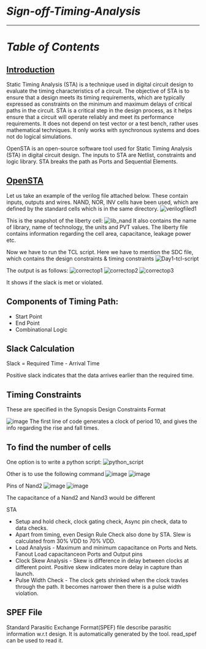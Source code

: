 # ***_Sign-off-Timing-Analysis_***

***

# **_Table of Contents_**

## [Introduction]()

Static Timing Analysis (STA) is a technique used in digital circuit design to evaluate the timing characteristics of a circuit. The objective of STA is to ensure that a design meets its timing requirements, which are typically expressed as constraints on the minimum and maximum delays of critical paths in the circuit. STA is a critical step in the design process, as it helps ensure that a circuit will operate reliably and meet its performance requirements. It does not depend on test vector or a test bench, rather uses mathematical techniques. It only works with synchronous systems and does not do logical simulations.

OpenSTA is an open-source software tool used for Static Timing Analysis (STA) in digital circuit design. The inputs to STA are Netlist, constraints and logic library. STA breaks the path as Ports and Sequential Elements. 

## [OpenSTA]()

Let us take an example of the verilog file attached below. These contain inputs, outputs and wires. NAND, NOR, INV cells have been used, which are defined by the standard cells which is in the same directory. 
![verilogfiled1](https://user-images.githubusercontent.com/54993262/220512324-9c6418ed-2d64-40d0-9cd8-9673d4894e9f.png)

This is the snapshot of the liberty cell:
![lib_nand](https://user-images.githubusercontent.com/54993262/220512884-fcaa687b-30b4-4217-b14e-c36da3617802.png)
It also contains the name of library, name of technology, the units and PVT values. The liberty file contains information regarding the cell area, capacitance, leakage power etc.  

Now we have to run the TCL script. Here we have to mention the SDC file, which contains the design constraints & timing constraints
![Day1-tcl-script](https://user-images.githubusercontent.com/54993262/220513073-747647dc-2841-4788-a35f-1024a9a9c90c.png)

The output is as follows:
![correctop1](https://user-images.githubusercontent.com/54993262/220513513-8ec86863-cb19-4066-8b26-4a7ea748e8d2.png)
![correctop2](https://user-images.githubusercontent.com/54993262/220513525-8daeb71f-1da4-408a-8c6c-2e55de4e3b84.png)
![correctop3](https://user-images.githubusercontent.com/54993262/220513519-54adeafa-22a3-4e51-94c6-587659ea7b5e.png)

It shows if the slack is met or violated. 

## Components of Timing Path:
* Start Point
* End Point
* Combinational Logic

## Slack Calculation
Slack = Required Time - Arrival Time

Positive slack indicates that the data arrives earlier than the required time. 

## Timing Constraints
These are specified in the Synopsis Design Constraints Format

![image](https://user-images.githubusercontent.com/54993262/220515387-a6b6e513-01c7-40d6-9925-bfc4c10f6895.png)
The first line of code generates a clock of period 10, and gives the info regarding the rise and fall times.

## To find the number of cells 
One option is to write a python script:
![python_script](https://user-images.githubusercontent.com/54993262/220517728-12031387-c00b-4f1c-82e9-f57697567677.png)

Other is to use the following command
![image](https://user-images.githubusercontent.com/54993262/220518732-61bca606-9305-4032-8b8a-087760c4e659.png)
![image](https://user-images.githubusercontent.com/54993262/220519431-de054c7f-e05a-4372-bf2f-41b09e0d1a6e.png)

Pins of Nand2
![image](https://user-images.githubusercontent.com/54993262/220526363-31a9e9b1-f1f3-4516-9411-6dfadd2b0dd1.png)
![image](https://user-images.githubusercontent.com/54993262/220526586-758b073e-c7bf-4dec-855e-ee2524d8a736.png)

The capacitance of a Nand2 and Nand3 would be different

STA 
* Setup and hold check, clock gating check, Async pin check, data to data checks.
* Apart from timing, even Design Rule Check also done by STA. 
  Slew is calculated from 30% VDD to 70% VDD. 
* Load Analysis - Maximum and minimum capacitance on Ports and Nets. Fanout Load capacitanceon Ports and Output pins
* Clock Skew Analysis - Skew is difference in delay between clocks at different point. Positive skew indicates more delay in capture than launch. 
* Pulse Width Check - The clock gets shrinked when the clock travles through the path. It becomes narrower then there is a pulse width violation. 

## SPEF File
Standard Parasitic Exchange Format(SPEF) file describe parasitic information w.r.t design. It is automatically generated by the tool. read_spef can be used to read it. 

